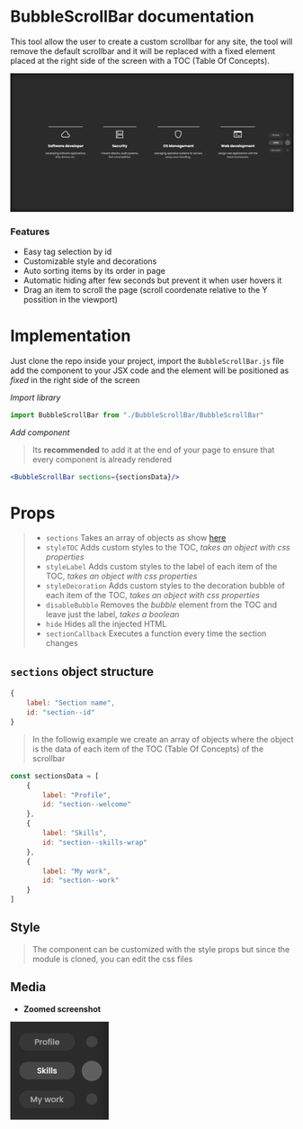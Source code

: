 
# BubbleScrollBar documentation

This tool allow the user to create a custom scrollbar for any site, the tool will remove the default scrollbar and it will be replaced with a fixed element placed at the right side of the screen with a TOC (Table Of Concepts).

![Site screenshot](screenshots/siteScreenshot.png "Example site screenshot")

### Features

- Easy tag selection by id
- Customizable style and decorations
- Auto sorting items by its order in page
- Automatic hiding after few seconds but prevent it when user hovers it
- Drag an item to scroll the page (scroll coordenate relative to the Y possition in the viewport)


# Implementation

Just clone the repo inside your project, import the `BubbleScrollBar.js` file add the component to your JSX code and the element will be positioned as *fixed* in the right side of the screen

*Import library*
```javascript
import BubbleScrollBar from "./BubbleScrollBar/BubbleScrollBar"
```
*Add component*

> Its **recommended** to add it at the end of your page to ensure that every component is already rendered
```jsx
<BubbleScrollBar sections={sectionsData}/>
```

# Props

> - `sections`  Takes an array of objects as show [here](#sections-object-structure)
> - `styleTOC`  Adds custom styles to the TOC, *takes an object with css properties*
> - `styleLabel`  Adds custom styles to the label of each item of the TOC, *takes an object with css properties*
> - `styleDecoration`  Adds custom styles to the decoration bubble of each item of the TOC, *takes an object with css properties*
> - `disableBubble`  Removes the *bubble* element from the TOC and leave just the label, *takes a boolean*
> - `hide`  Hides all the injected HTML
> - `sectionCallback`  Executes a function every time the section changes

## `sections` object structure

```javascript
{
    label: "Section name",
    id: "section--id"
}
```

> In the followig example we create an array of objects where the object is the data of each item of the TOC (Table Of Concepts) of the scrollbar

```javascript
const sectionsData = [
    {
        label: "Profile",
        id: "section--welcome"
    },
    {
        label: "Skills",
        id: "section--skills-wrap"
    },
    {
        label: "My work",
        id: "section--work"
    }
]
```

## Style

> The component can be customized with the style props but since the module is cloned, you can edit the css files

## Media

- **Zoomed screenshot**

!["Zoomed screenshot"](./screenshots/zoomScreenshot.png "Zoomed screenshot")